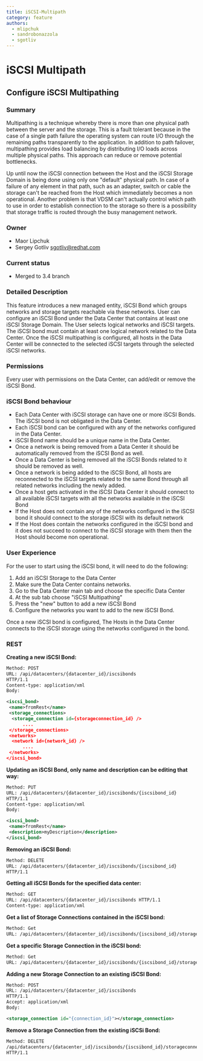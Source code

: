 ```yaml
---
title: iSCSI-Multipath
category: feature
authors:
  - mlipchuk
  - sandrobonazzola
  - sgotliv
---
```


# iSCSI Multipath

## Configure iSCSI Multipathing

### Summary

Multipathing is a technique whereby there is more than one physical path between the server and the storage. This is a fault tolerant because in the case of a single path failure the operating system can route I/O through the remaining paths transparently to the application. In addition to path failover, multipathing provides load balancing by distributing I/O loads across multiple physical paths. This approach can reduce or remove potential bottlenecks.

Up until now the iSCSI connection between the Host and the iSCSI Storage Domain is being done using only one "default" physical path. In case of a failure of any element in that path, such as an adapter, switch or cable the storage can't be reached from the Host which immediately becomes a non operational. Another problem is that VDSM can't actually control which path to use in order to establish connection to the storage so there is a possibility that storage traffic is routed through the busy management network.

### Owner

*   Maor Lipchuk
*   Sergey Gotliv sgotliv@redhat.com

### Current status

*   Merged to 3.4 branch

### Detailed Description

This feature introduces a new managed entity, iSCSI Bond which groups networks and storage targets reachable via these networks.
User can configure an iSCSI Bond under the Data Center that contains at least one iSCSI Storage Domain.
The User selects logical networks and iSCSI targets.
The iSCSI bond must contain at least one logical network related to the Data Center.
Once the iSCSI multipathing is configured, all hosts in the Data Center will be connected to the selected iSCSI targets through the selected iSCSI networks.

### Permissions

Every user with permissions on the Data Center, can add/edit or remove the iSCSI Bond.

### iSCSI Bond behaviour

*   Each Data Center with iSCSI storage can have one or more iSCSI Bonds. The iSCSI bond is not obligated in the Data Center.
*   Each iSCSI bond can be configured with any of the networks configured in the Data Center.
*   iSCSI Bond name should be a unique name in the Data Center.
*   Once a network is being removed from a Data Center it should be automatically removed from the iSCSI Bond as well.
*   Once a Data Center is being removed all the iSCSI Bonds related to it should be removed as well.
*   Once a network is being added to the iSCSI Bond, all hosts are reconnected to the iSCSI targets related to the same Bond through all related networks including the newly added.
*   Once a host gets activated in the iSCSI Data Center it should connect to all available iSCSI targets with all the networks available in the iSCSI Bond
*   If the Host does not contain any of the networks configured in the iSCSI bond it should connect to the storage iSCSI with its default network
*   If the Host does contain the networks configured in the iSCSI bond and it does not succeed to connect to the iSCSI storage with them then the Host should become non operational.

### User Experience

For the user to start using the iSCSI bond, it will need to do the following:

1.  Add an iSCSI Storage to the Data Center
2.  Make sure the Data Center contains networks.
3.  Go to the Data Center main tab and choose the specific Data Center
4.  At the sub tab choose "iSCSI Multipathing"
5.  Press the "new" button to add a new iSCSI Bond
6.  Configure the networks you want to add to the new iSCSI Bond.

Once a new iSCSI bond is configured, The Hosts in the Data Center connects to the iSCSI storage using the networks configured in the bond.

### REST

**Creating a new iSCSI Bond:**

```xml
Method: POST
URL: /api/datacenters/{datacenter_id}/iscsibonds
HTTP/1.1
Content-type: application/xml
Body:

<iscsi_bond>
 <name>fromRest</name>
 <storage_connections>
  <storage_connection id={storageconnection_id} />
      ....
 </storage_connections>
 <networks>
  <network id={network_id} />
      ....
 </networks>
</iscsi_bond>
```

**Updating an iSCSI Bond, only name and description can be editing that way:**

```xml
Method: PUT
URL: /api/datacenters/{datacenter_id}/iscsibonds/{iscsibond_id}
HTTP/1.1
Content-type: application/xml
Body:

<iscsi_bond>
 <name>fromRest</name>
 <description>myDescription</description>
</iscsi_bond>
```

**Removing an iSCSI Bond:**

```xml
Method: DELETE
URL: /api/datacenters/{datacenter_id}/iscsibonds/{iscsibond_id}
HTTP/1.1
```

**Getting all iSCSI Bonds for the specified data center:**

```xml
Method: GET
URL: /api/datacenters/{datacenter_id}/iscsibonds HTTP/1.1
Content-type: application/xml
```

**Get a list of Storage Connections contained in the iSCSI bond:**

```xml
Method: Get
URL: /api/datacenters/{datacenter_id}/iscsibonds/{iscsibond_id}/storageconnections/
```

**Get a specific Storage Connection in the iSCSI bond:**

```xml
Method: Get
URL: /api/datacenters/{datacenter_id}/iscsibonds/{iscsibond_id}/storageconnections/{storage_id}/
```

**Adding a new Storage Connection to an existing iSCSI Bond:**

```xml
Method: POST
URL: /api/datacenters/{datacenter_id}/iscsibonds
HTTP/1.1
Accept: application/xml
Body:

<storage_connection id="{connection_id}"></storage_connection>

```

**Remove a Storage Connection from the existing iSCSi Bond:**

```xml
Method: DELETE
/api/datacenters/{datacenter_id}/iscsibonds/{iscsibond_id}/storageconnections/{storage_id}/
HTTP/1.1
```
